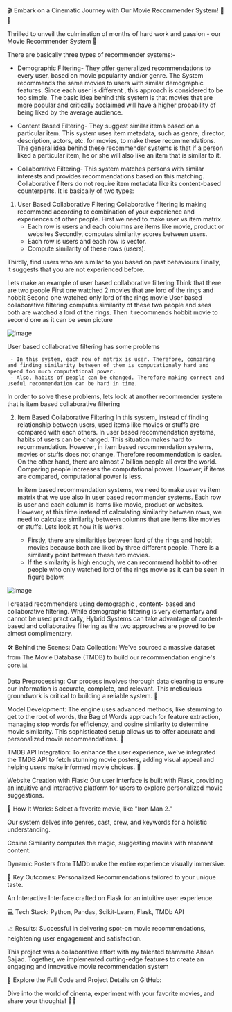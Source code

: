 🎬 Embark on a Cinematic Journey with Our Movie Recommender System! 🚀🍿

Thrilled to unveil the culmination of months of hard work and passion - our Movie Recommender System 🌟

There are basically three types of recommender systems:-

 -   Demographic Filtering- They offer generalized recommendations to every user, based on movie popularity and/or genre. The System recommends the same movies to users with similar demographic features. Since each user is different , this approach is considered to be too simple. The basic idea behind this system is that movies that are more popular and critically acclaimed will have a higher probability of being liked by the average audience.

 -   Content Based Filtering- They suggest similar items based on a particular item. This system uses item metadata, such as genre, director, description, actors, etc. for movies, to make these recommendations. The general idea behind these recommender systems is that if a person liked a particular item, he or she will also like an item that is similar to it.

 -   Collaborative Filtering- This system matches persons with similar interests and provides recommendations based on this matching. Collaborative filters do not require item metadata like its content-based counterparts.
 It is basically of two types:

1. User Based Collaborative Filtering
      Collaborative filtering is making recommend according to combination of your experience and experiences of other people.
First we need to make user vs item matrix.
    - Each row is users and each columns are items like movie, product or websites
Secondly, computes similarity scores between users.
    - Each row is users and each row is vector.
    -  Compute similarity of these rows (users).
  
Thirdly, find users who are similar to you based on past behaviours
Finally, it suggests that you are not experienced before.

Lets make an example of user based collaborative filtering
     Think that there are two people
     First one watched 2 movies that are lord of the rings and hobbit
     Second one watched only lord of the rings movie
     User based collaborative filtering computes similarity of these two people and sees both are watched a lord of the rings.
     Then it recommends hobbit movie to second one as it can be seen picture


![Image](https://preview.ibb.co/feq3EJ/resim_a.jpg)


User based collaborative filtering has some problems

     - In this system, each row of matrix is user. Therefore, comparing and finding similarity between of them is computationaly hard and spend too much computational power.
     - Also, habits of people can be changed. Therefore making correct and useful recommendation can be hard in time.
In order to solve these problems, lets look at another recommender system that is item based collaborative filtering


2. Item Based Collaborative Filtering 
      In this system, instead of finding relationship between users, used items like movies or stuffs are compared with each others.
      In user based recommendation systems, habits of users can be changed. This situation makes hard to recommendation. However, in item based recommendation systems, movies or stuffs does not change. Therefore recommendation is easier.
      On the other hand, there are almost 7 billion people all over the world. Comparing people increases the computational power. However, if items are compared, computational power is less.
   
      In item based recommendation systems, we need to make user vs item matrix that we use also in user based recommender systems.
            Each row is user and each column is items like movie, product or websites.
            However, at this time instead of calculating similarity between rows, we need to calculate similarity between columns that are items like movies or stuffs.
Lets look at how it is works.
   - Firstly, there are similarities between lord of the rings and hobbit movies because both are liked by three different people. There is a similarity point between these two movies.
   - If the similarity is high enough, we can recommend hobbit to other people who only watched lord of the rings movie as it can be seen in figure below.
  

![Image](https://image.ibb.co/maEQdd/resim_b.jpg)

I created recommenders using demographic , content- based and collaborative filtering. While demographic filtering is very elemantary and cannot be used practically, Hybrid Systems can take advantage of content-based and collaborative filtering as the two approaches are proved to be almost complimentary. 


🛠️ Behind the Scenes:
Data Collection: We've sourced a massive dataset from The Movie Database (TMDB) to build our recommendation engine's core.📊

Data Preprocessing: Our process involves thorough data cleaning to ensure our information is accurate, complete, and relevant. This meticulous groundwork is critical to building a reliable system. 🧹

Model Development: The engine uses advanced methods, like stemming to get to the root of words, the Bag of Words approach for feature extraction, managing stop words for efficiency, and cosine similarity to determine movie similarity. This sophisticated setup allows us to offer accurate and personalized movie recommendations. 🤖

TMDB API Integration: To enhance the user experience, we've integrated the TMDB API to fetch stunning movie posters, adding visual appeal and helping users make informed movie choices. 🎨

Website Creation with Flask: Our user interface is built with Flask, providing an intuitive and interactive platform for users to explore personalized movie suggestions. 


🚀 How It Works:
Select a favorite movie, like "Iron Man 2."

Our system delves into genres, cast, crew, and keywords for a holistic understanding.

Cosine Similarity computes the magic, suggesting movies with resonant content.

Dynamic Posters from TMDb make the entire experience visually immersive.

🌟 Key Outcomes:
Personalized Recommendations tailored to your unique taste.

An Interactive Interface crafted on Flask for an intuitive user experience.

💻 Tech Stack:
Python, Pandas, Scikit-Learn, Flask, TMDb API

📈 Results:
Successful in delivering spot-on movie recommendations, heightening user engagement and satisfaction.

This project was a collaborative effort with my talented teammate Ahsan Sajjad. Together, we implemented cutting-edge features to create an engaging and innovative movie recommendation system

🌟 Explore the Full Code and Project Details on GitHub: 

Dive into the world of cinema, experiment with your favorite movies, and share your thoughts! 🚀🍿
